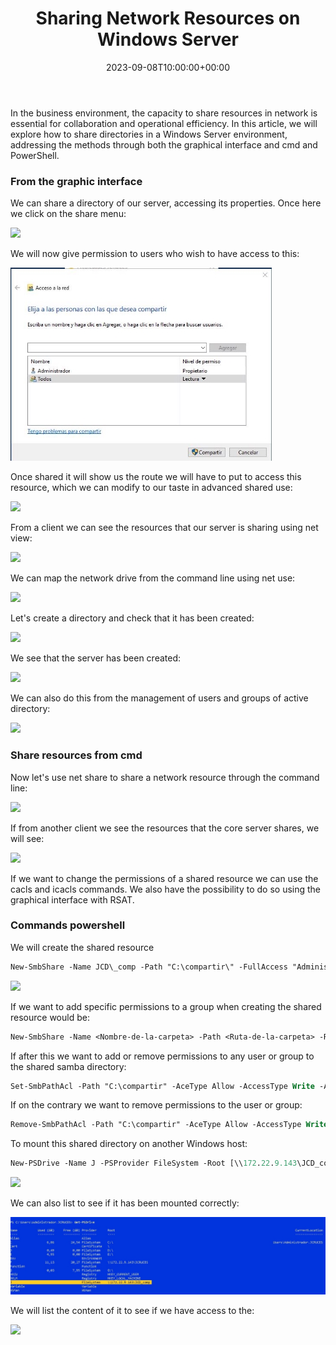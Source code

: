 ﻿---
title: "Sharing Network Resources on Windows Server"
date: 2023-09-08T10:00:00+00:00
Description: Learn how to share network resources on Windows Server
tags: [Windows,Sistemas,ISO,ASO]
hero: images/sistemas/compartir_directorios_win/portada.jpg
---


In the business environment, the capacity to share resources in network is essential for collaboration and operational efficiency. In this article, we will explore how to share directories in a Windows Server environment, addressing the methods through both the graphical interface and cmd and PowerShell.

### From the graphic interface

We can share a directory of our server, accessing its properties. Once here we click on the share menu:

![](/sistemas/comparticion_de_directorios_en_windows/img/Aspose.Words.2ac587b0-02fe-41e0-b2ab-82492960a464.001.png)

We will now give permission to users who wish to have access to this:

![](/sistemas/comparticion_de_directorios_en_windows/img/Aspose.Words.2ac587b0-02fe-41e0-b2ab-82492960a464.002.jpeg)

Once shared it will show us the route we will have to put to access this resource, which we can modify to our taste in advanced shared use:

![](/sistemas/comparticion_de_directorios_en_windows/img/Aspose.Words.2ac587b0-02fe-41e0-b2ab-82492960a464.003.png)

From a client we can see the resources that our server is sharing using net view:

![](/sistemas/comparticion_de_directorios_en_windows/img/Aspose.Words.2ac587b0-02fe-41e0-b2ab-82492960a464.004.png)

We can map the network drive from the command line using net use:

![](/sistemas/comparticion_de_directorios_en_windows/img/Aspose.Words.2ac587b0-02fe-41e0-b2ab-82492960a464.005.png)

Let's create a directory and check that it has been created:

![](/sistemas/comparticion_de_directorios_en_windows/img/Aspose.Words.2ac587b0-02fe-41e0-b2ab-82492960a464.006.png)

We see that the server has been created:

![](/sistemas/comparticion_de_directorios_en_windows/img/Aspose.Words.2ac587b0-02fe-41e0-b2ab-82492960a464.007.png)

We can also do this from the management of users and groups of active directory:

![](/sistemas/comparticion_de_directorios_en_windows/img/Aspose.Words.2ac587b0-02fe-41e0-b2ab-82492960a464.008.png)

### Share resources from cmd

Now let's use net share to share a network resource through the command line:

![](/sistemas/comparticion_de_directorios_en_windows/img/Aspose.Words.2ac587b0-02fe-41e0-b2ab-82492960a464.009.png)

If from another client we see the resources that the core server shares, we will see:

![](/sistemas/comparticion_de_directorios_en_windows/img/Aspose.Words.2ac587b0-02fe-41e0-b2ab-82492960a464.010.png)

If we want to change the permissions of a shared resource we can use the cacls and icacls commands. We also have the possibility to do so using the graphical interface with RSAT.

### Commands powershell

We will create the shared resource

```ps
New-SmbShare -Name JCD\_comp -Path "C:\compartir\" -FullAccess "Administrador"
```

![](/sistemas/comparticion_de_directorios_en_windows/img/Aspose.Words.2ac587b0-02fe-41e0-b2ab-82492960a464.011.png)

If we want to add specific permissions to a group when creating the shared resource would be:

```ps
New-SmbShare -Name <Nombre-de-la-carpeta> -Path <Ruta-de-la-carpeta> -ReadAccess "<Grupo-o-usuario-que-tiene-acceso-de-lectura>" -FullAccess "<Grupo-o-usuario-que-tiene- acceso-total>"
```

If after this we want to add or remove permissions to any user or group to the shared samba directory:

```ps
Set-SmbPathAcl -Path "C:\compartir" -AceType Allow -AccessType Write -AccountName UsuariosCompartidos
```

If on the contrary we want to remove permissions to the user or group:

```ps
Remove-SmbPathAcl -Path "C:\compartir" -AceType Allow -AccessType Write -AccountName UsuariosCompartidos
```

To mount this shared directory on another Windows host:

```ps
New-PSDrive -Name J -PSProvider FileSystem -Root [\\172.22.9.143\JCD_comp](file://172.22.9.143/JCD_comp)
```

![](/sistemas/comparticion_de_directorios_en_windows/img/Aspose.Words.2ac587b0-02fe-41e0-b2ab-82492960a464.012.png)

We can also list to see if it has been mounted correctly:

![](/sistemas/comparticion_de_directorios_en_windows/img/Aspose.Words.2ac587b0-02fe-41e0-b2ab-82492960a464.013.jpeg)

We will list the content of it to see if we have access to the:

![](/sistemas/comparticion_de_directorios_en_windows/img/Aspose.Words.2ac587b0-02fe-41e0-b2ab-82492960a464.014.png)

